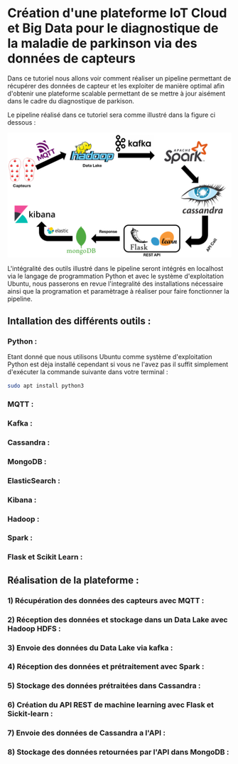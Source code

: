 # Création d'une plateforme IoT Cloud et Big Data pour le diagnostique de la maladie de parkinson via des données de capteurs

Dans ce tutoriel nous allons voir comment réaliser un pipeline permettant de récupérer des données de capteur et les exploiter de manière optimal afin d'obtenir une plateforme scalable permettant de se mettre à jour aisément dans le cadre du diagnostique de parkison.

Le pipeline réalisé dans ce tutoriel sera comme illustré dans la figure ci dessous :

![pipeline](readme-images\pipeline.png)

L'intégralité des outils illustré dans le pipeline seront intégrés en localhost via le langage de programmation Python et avec le système d'exploitation Ubuntu, nous passerons en revue l'integralité des installations nécessaire ainsi que la programation et paramètrage à réaliser pour faire fonctionner la pipeline.



## Intallation des différents outils :

### Python :

Etant donné que nous utilisons Ubuntu comme système d'exploitation Python est dèja installé cependant si vous ne l'avez pas il suffit simplement d'exécuter la commande suivante dans votre terminal :

```bash
sudo apt install python3
```

### MQTT :



### Kafka :



### Cassandra :



### MongoDB :



### ElasticSearch :



### Kibana :



### Hadoop :



### Spark :



### Flask et Scikit Learn :



## Réalisation de la plateforme :

### 1) Récupération des données des capteurs avec MQTT :



### 2) Réception des données et stockage dans un Data Lake avec Hadoop HDFS :



### 3) Envoie des données du Data Lake via kafka :



### 4) Réception des données et prétraitement avec Spark :



### 5) Stockage des données prétraitées dans Cassandra :



### 6) Création du API REST de machine learning avec Flask et Sickit-learn :



### 7) Envoie des données de Cassandra a l'API :



### 8) Stockage des données retournées par l'API dans MongoDB :
